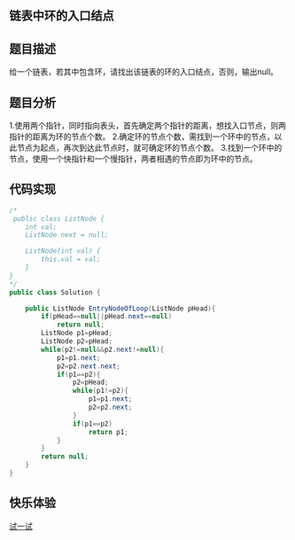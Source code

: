 ## 链表中环的入口结点  
## 题目描述  
给一个链表，若其中包含环，请找出该链表的环的入口结点，否则，输出null。  
## 题目分析  
1.使用两个指针，同时指向表头，首先确定两个指针的距离，想找入口节点，则两指针的距离为环的节点个数。
2.确定环的节点个数，需找到一个环中的节点，以此节点为起点，再次到达此节点时，就可确定环的节点个数。
3.找到一个环中的节点，使用一个快指针和一个慢指针，两者相遇的节点即为环中的节点。  
## 代码实现  
```Java  
/*
 public class ListNode {
    int val;
    ListNode next = null;

    ListNode(int val) {
        this.val = val;
    }
}
*/
public class Solution {

    public ListNode EntryNodeOfLoop(ListNode pHead){
        if(pHead==null||pHead.next==null)
            return null;
        ListNode p1=pHead;
        ListNode p2=pHead;
        while(p2!=null&&p2.next!=null){
            p1=p1.next;
            p2=p2.next.next;
            if(p1==p2){
                p2=pHead;
                while(p1!=p2){
                    p1=p1.next;
                    p2=p2.next;
                }
                if(p1==p2)
                    return p1;
            }
        }
        return null;
    }
}
```
## 快乐体验  
[试一试](https://www.nowcoder.com/practice/253d2c59ec3e4bc68da16833f79a38e4?tpId=13&tqId=11208&tPage=3&rp=3&ru=/ta/coding-interviews&qru=/ta/coding-interviews/question-ranking)
